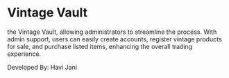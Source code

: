 # Vintage Vault

the Vintage Vault, allowing administrators to streamline the process. With admin
support, users can easily create accounts, register vintage products for sale, and purchase listed items, enhancing the
overall trading experience.

Developed By:
Havi Jani